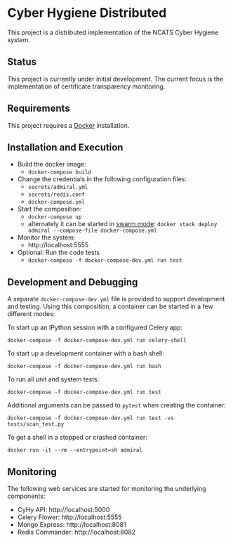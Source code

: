 
# Cyber Hygiene Distributed

This project is a distributed implementation of the NCATS Cyber Hygiene system.

## Status

This project is currently under initial development.  The current focus is the implementation of certificate transparency monitoring.  

## Requirements

This project requires a [Docker](https://www.docker.com) installation.

## Installation and Execution

- Build the docker image:
  - `docker-compose build`
- Change the credentials in the following configuration files:
  - `secrets/admiral.yml`
  - `secrets/redis.conf`
  - `docker-compose.yml`
- Start the composition:
  - `docker-compose up`
  - alternately it can be started in [swarm mode](https://docs.docker.com/engine/swarm/): `docker stack deploy admiral --compose-file docker-compose.yml`
- Monitor the system:
  - http://localhost:5555
- Optional: Run the code tests
  - `docker-compose -f docker-compose-dev.yml run test`


## Development and Debugging

A separate `docker-compose-dev.yml` file is provided to support development and
testing.  Using this composition, a container can be started in a few different modes:

To start up an IPython session with a configured Celery app:

`docker-compose -f docker-compose-dev.yml run celery-shell`

To start up a development container with a bash shell:

`docker-compose -f docker-compose-dev.yml run bash`

To run all unit and system tests:

`docker-compose -f docker-compose-dev.yml run test`

Additional arguments can be passed to `pytest` when creating the container:

`docker-compose -f docker-compose-dev.yml run test -vs tests/scan_test.py`

To get a shell in a stopped or crashed container:

`docker run -it --rm --entrypoint=sh admiral`

## Monitoring
The following web services are started for monitoring the underlying components:

- CyHy API:        http://localhost:5000
- Celery Flower:   http://localhost:5555
- Mongo Express:   http://localhost:8081
- Redis Commander: http://localhost:8082
